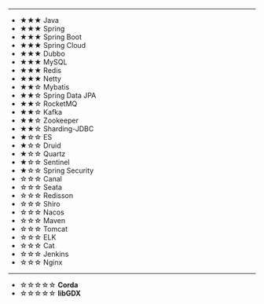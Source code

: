 ***

- ★★★ Java
- ★★★ Spring
- ★★★ Spring Boot
- ★★★ Spring Cloud
- ★★★ Dubbo
- ★★★ MySQL
- ★★★ Redis
- ★★★ Netty
- ★★☆ Mybatis
- ★★☆ Spring Data JPA
- ★★☆ RocketMQ
- ★★☆ Kafka
- ★★☆ Zookeeper
- ★★☆ Sharding-JDBC
- ★☆☆ ES
- ★☆☆ Druid
- ★☆☆ Quartz
- ★☆☆ Sentinel
- ★☆☆ Spring Security
- ☆☆☆ Canal
- ☆☆☆ Seata
- ☆☆☆ Redisson
- ☆☆☆ Shiro
- ☆☆☆ Nacos
- ☆☆☆ Maven
- ☆☆☆ Tomcat
- ☆☆☆ ELK
- ☆☆☆ Cat
- ☆☆☆ Jenkins
- ☆☆☆ Nginx

***

- ☆☆☆☆☆ **Corda**
- ☆☆☆☆☆ **libGDX**
